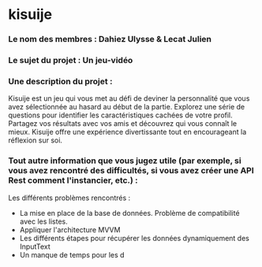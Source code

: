 # kisuije

### Le nom des membres : Dahiez Ulysse & Lecat Julien

### Le sujet du projet : Un jeu-vidéo

### Une description du projet : 

Kisuije est un jeu qui vous met au défi de deviner la personnalité que vous avez sélectionnée au hasard au début de la partie. Explorez une série de questions pour identifier les caractéristiques cachées de votre profil. Partagez vos résultats avec vos amis et découvrez qui vous connaît le mieux. Kisuije offre une expérience divertissante tout en encourageant la réflexion sur soi.

### Tout autre information que vous jugez utile (par exemple, si vous avez rencontré des difficultés, si vous avez créer une API Rest comment l'instancier, etc.) :

Les différents problèmes rencontrés :
- La mise en place de la base de données. Problème de compatibilité avec les listes.
- Appliquer l'architecture MVVM
- Les différents étapes pour récupérer les données dynamiquement des InputText
- Un manque de temps pour les d
